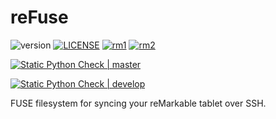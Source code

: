 # reFuse
![version](https://img.shields.io/badge/version-1.0-blue)
[![LICENSE](https://img.shields.io/badge/LICENSE-GPL_v3-blue)](https://www.gnu.org/licenses/)
[![rm1](https://img.shields.io/badge/rM1-not_tested-orange)](https://remarkable.com/store/remarkable)
[![rm2](https://img.shields.io/badge/rM2-supported-green)](https://remarkable.com/store/remarkable-2)



[![Static Python Check | master](https://github.com/cloudsftp/reFuse/actions/workflows/python_analysis_master.yml/badge.svg)](https://github.com/cloudsftp/reFuse/actions/workflows/python_analysis_master.yml)

[![Static Python Check | develop](https://github.com/cloudsftp/reFuse/actions/workflows/python_analysis_develop.yml/badge.svg?branch=develop)](https://github.com/cloudsftp/reFuse/actions/workflows/python_analysis.yml)


FUSE filesystem for syncing your reMarkable tablet over SSH.
